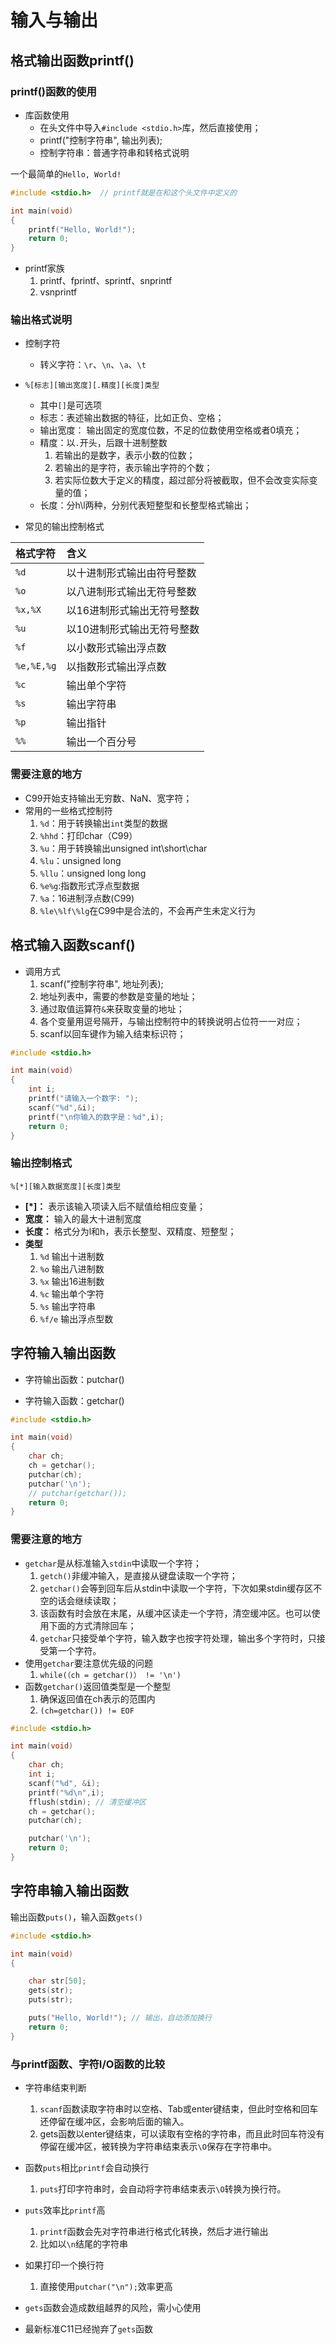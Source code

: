 # 输入与输出

## 格式输出函数printf()

### printf()函数的使用

- 库函数使用
    - 在头文件中导入`#include <stdio.h>`库，然后直接使用；
    - printf("控制字符串", 输出列表);
    - 控制字符串：普通字符串和转格式说明

一个最简单的`Hello, World!`

```c
#include <stdio.h>  // printf就是在和这个头文件中定义的

int main(void)
{
    printf("Hello, World!");
    return 0;
}
```

- printf家族
    1. printf、fprintf、sprintf、snprintf
    2. vsnprintf

### 输出格式说明

- 控制字符
    - 转义字符：`\r`、`\n`、`\a`、`\t`
- `%[标志][输出宽度][.精度][长度]类型`
    - 其中`[]`是可选项
    - 标志：表述输出数据的特征，比如正负、空格；
    - 输出宽度： 输出固定的宽度位数，不足的位数使用空格或者0填充；
    - 精度：以`.`开头，后跟十进制整数
        1. 若输出的是数字，表示小数的位数；
        2. 若输出的是字符，表示输出字符的个数；
        3. 若实际位数大于定义的精度，超过部分将被截取，但不会改变实际变量的值；
    - 长度：分h\l两种，分别代表短整型和长整型格式输出；

- 常见的输出控制格式

|格式字符|含义|
|:--|:--|
|`%d`|以十进制形式输出由符号整数|
|`%o`|以八进制形式输出无符号整数|
|`%x,%X`|以16进制形式输出无符号整数|
|`%u`|以10进制形式输出无符号整数|
|`%f`|以小数形式输出浮点数|
|`%e,%E,%g`|以指数形式输出浮点数|
|`%c`|输出单个字符|
|`%s`|输出字符串|
|`%p`|输出指针|
|`%%`|输出一个百分号|

### 需要注意的地方

- C99开始支持输出无穷数、NaN、宽字符；
- 常用的一些格式控制符
    1. `%d`：用于转换输出`int`类型的数据
    2. `%hhd`：打印char（C99）
    3. `%u`：用于转换输出unsigned int\short\char
    4. `%lu`：unsigned long
    5. `%llu`：unsigned long long
    6. `%e%g`:指数形式浮点型数据
    7. `%a`：16进制浮点数(C99)
    8. `%le\%lf\%lg`在C99中是合法的，不会再产生未定义行为

## 格式输入函数scanf()

- 调用方式
    1. scanf("控制字符串", 地址列表);
    2. 地址列表中，需要的参数是变量的地址；
    3. 通过取值运算符`&`来获取变量的地址；
    4. 各个变量用逗号隔开，与输出控制符中的转换说明占位符一一对应；
    5. scanf以回车键作为输入结束标识符；

```c
#include <stdio.h>

int main(void)
{
    int i;
    printf("请输入一个数字: ");
    scanf("%d",&i);
    printf("\n你输入的数字是：%d",i);
    return 0;
}
```

### 输出控制格式

```
%[*][输入数据宽度][长度]类型
```

- **[*]：** 表示该输入项读入后不赋值给相应变量；
- **宽度：** 输入的最大十进制宽度
- **长度：** 格式分为l和h，表示长整型、双精度、短整型；
- **类型**
    1. `%d` 输出十进制数
    2. `%o` 输出八进制数
    3. `%x` 输出16进制数
    4. `%c` 输出单个字符
    5. `%s` 输出字符串
    6. `%f/e` 输出浮点型数

## 字符输入输出函数

- 字符输出函数：putchar()

- 字符输入函数：getchar()

```c
#include <stdio.h>

int main(void)
{
    char ch;
    ch = getchar();
    putchar(ch);
    putchar('\n');
    // putchar(getchar());
    return 0;
}
```

### 需要注意的地方

- `getchar`是从标准输入`stdin`中读取一个字符；
    1. `getch()`非缓冲输入，是直接从键盘读取一个字符；
    2. `getchar()`会等到回车后从stdin中读取一个字符，下次如果stdin缓存区不空的话会继续读取；
    3. 该函数有时会放在末尾，从缓冲区读走一个字符，清空缓冲区。也可以使用下面的方式清除回车；
    4. `getchar`只接受单个字符，输入数字也按字符处理，输出多个字符时，只接受第一个字符。
- 使用`getchar`要注意优先级的问题
    1. `while(（ch = getchar()） != '\n')`
- 函数`getchar()`返回值类型是一个整型
    1. 确保返回值在ch表示的范围内
    2. `(ch=getchar()) != EOF`


```c
#include <stdio.h>

int main(void)
{
    char ch;
    int i;
    scanf("%d", &i);
    printf("%d\n",i);
    fflush(stdin); // 清空缓冲区
    ch = getchar();
    putchar(ch);

    putchar('\n');
    return 0;
}
```

## 字符串输入输出函数

输出函数`puts()`，输入函数`gets()`

```c
#include <stdio.h>

int main(void)
{

    char str[50];
    gets(str);
    puts(str);

    puts("Hello, World!"); // 输出，自动添加换行
    return 0;
}
```

### 与printf函数、字符I/O函数的比较

- 字符串结束判断
    1. `scanf`函数读取字符串时以空格、Tab或enter键结束，但此时空格和回车还停留在缓冲区，会影响后面的输入。
    2. gets函数以enter键结束，可以读取有空格的字符串，而且此时回车符没有停留在缓冲区，被转换为字符串结束表示`\O`保存在字符串中。

- 函数`puts`相比`printf`会自动换行
    1. `puts`打印字符串时，会自动将字符串结束表示`\O`转换为换行符。

- `puts`效率比`printf`高
    1. `printf`函数会先对字符串进行格式化转换，然后才进行输出
    2. 比如以`\n`结尾的字符串

- 如果打印一个换行符
    1. 直接使用`putchar("\n");`效率更高

- `gets`函数会造成数组越界的风险，需小心使用
- 最新标准C11已经抛弃了`gets`函数